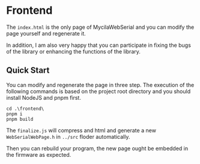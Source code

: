 # Frontend

The `index.html` is the only page of MycilaWebSerial and you can modify the page yourself and regenerate it.

In addition, I am also very happy that you can participate in fixing the bugs of the library or enhancing the functions of the library.

## Quick Start

You can modify and regenerate the page in three step. The execution of the following commands is based on the project root directory and you should install NodeJS and pnpm first.

```shell
cd .\frontend\
pnpm i
pnpm build
```

The `finalize.js` will compress and html and generate a new `WebSerialWebPage.h` in `../src` floder automatically.

Then you can rebuild your program, the new page ought be embedded in the firmware as expected.
